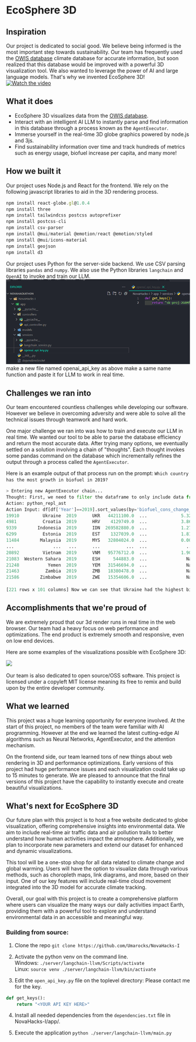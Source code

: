 # EcoSphere 3D

## Inspiration

Our project is dedicated to social good. We believe being informed is the most important step towards sustainability. Our team has frequently used the [OWIS database](https://ourworldindata.org/energy) climate database for accurate information, but soon realized that this database would be improved with a powerful 3D visualization tool. We also wanted to leverage the power of AI and large language models. That's why we invented EcoSphere 3D!
[![Watch the video](https://img.youtube.com/watch?v=_98syrU_P8o.jpg)]([https://www.youtube.com/watch?v=nmEj9VwVvLY](https://www.youtube.com/watch?v=_98syrU_P8o))

## What it does

- EcoSphere 3D visualizes data from the [OWIS database](https://ourworldindata.org/energy).
- Interact with an intelligent AI LLM to instantly parse and find information in this database through a process known as the `AgentExecutor`.
- Immerse yourself in the real-time 3D globe graphics powered by node.js and 3js.
- Find sustainability information over time and track hundreds of metrics such as energy usage, biofuel increase per capita, and many more!

## How we built it

Our project uses Node.js and React for the frontend.
We rely on the following javascript libraries to aid in the 3D rendering process.

```javascript
npm install react-globe.gl@1.0.4
npm install three
npm install tailwindcss postcss autoprefixer
npm install postcss-cli
npm install csv-parser
npm install @mui/material @emotion/react @emotion/styled
npm install @mui/icons-material
npm install geojson
npm install d3
```

Our project uses Python for the server-side backend.
We use CSV parsing libraries `pandas` and `numpy`.
We also use the Python libraries `langchain` and `OpenAI` to invoke and train our LLM.
![alt text](image.png)
make a new file named openai_api_key as above make a same name function and paste it for LLM to work in real time.

## Challenges we ran into

Our team encountered countless challenges while developing our software. However we believe in overcoming adversity and were able to solve all the technical issues through teamwork and hard work.

One major challenge we ran into was how to train and execute our LLM in real time.
We wanted our tool to be able to parse the database efficiency and return the most accurate data.
After trying many options, we eventually settled on a solution involving a chain of "thoughts". Each thought invokes some pandas command on the database which incrementally refines the output through a process called the `AgentExecutor`.

Here is an example output of that process run on the prompt: `Which country has the most growth in biofuel in 2019?`

```python
> Entering new AgentExecutor chain...
Thought: First, we need to filter the dataframe to only include data from 2019. Then we can sort the dataframe by the biofuel consumption change percentage in descending order.
Action: python_repl_ast
Action Input: df[df['Year']==2019].sort_values(by='biofuel_cons_change_pct', ascending=False)              Country  Year iso_code   population  ...  wind_consumption  wind_electricity  wind_share_elec  wind_share_energy
19910         Ukraine  2019      UKR   44211100.0  ...             5.325              2.24            1.465              0.556
4981          Croatia  2019      HRV    4129749.0  ...             3.868              1.47           11.611              4.037
9339        Indonesia  2019      IDN  269582880.0  ...             1.276              0.48            0.162              0.056
6299          Estonia  2019      EST    1327039.0  ...             1.811              0.69            9.067              2.885
11484        Malaysia  2019      MYS   32804024.0  ...             0.000              0.00            0.000              0.000
...               ...   ...      ...          ...  ...               ...               ...              ...                ...
20892         Vietnam  2019      VNM   95776712.0  ...             1.903              0.72            0.317              0.158
21083  Western Sahara  2019      ESH     544883.0  ...               NaN              0.00              NaN                NaN
21248           Yemen  2019      YEM   31546694.0  ...               NaN              0.00            0.000                NaN
21463          Zambia  2019      ZMB   18380478.0  ...               NaN              0.00            0.000                NaN
21586        Zimbabwe  2019      ZWE   15354606.0  ...               NaN              0.00            0.000                NaN

[221 rows x 101 columns] Now we can see that Ukraine had the highest biofuel consumption change percentage in 2019.
```

## Accomplishments that we're proud of

We are extremely proud that our 3d render runs in real time in the web browser. Our team had a heavy focus on web performance and optimizations. The end product is extremely smooth and responsive, even on low end devices.

Here are some examples of the visualizations possible with EcoSphere 3D:

![](https://files.catbox.moe/t0d9uv.png)

Our team is also dedicated to open source/OSS software. This project is licensed under a copyleft MIT license meaning its free to remix and build upon by the entire developer community.

## What we learned

This project was a huge learning opportunity for everyone involved. At the start of this project, no members of the team were familiar with AI programming. However at the end we learned the latest cutting-edge AI algorithms such as Neural Networks, AgentExecutor, and the attention mechanism.

On the frontend side, our team learned tons of new things about web rendering in 3D and performance optimizations. Early versions of this project had huge performance issues and each visualization could take up to 15 minutes to generate. We are pleased to announce that the final versions of this project have the capability to instantly execute and create beautiful visualizations.

## What's next for EcoSphere 3D

Our future plan with this project is to host a free website dedicated to globe visualization, offering comprehensive insights into environmental data. We aim to include real-time air traffic data and air pollution trails to better understand how human activities impact the atmosphere. Additionally, we plan to incorporate new parameters and extend our dataset for enhanced and dynamic visualizations.

This tool will be a one-stop shop for all data related to climate change and global warming. Users will have the option to visualize data through various methods, such as choropleth maps, link diagrams, and more, based on their input. One of our key features will include real-time cloud movement integrated into the 3D model for accurate climate tracking.

Overall, our goal with this project is to create a comprehensive platform where users can visualize the many ways our daily activities impact Earth, providing them with a powerful tool to explore and understand environmental data in an accessible and meaningful way.

### Building from source:

1. Clone the repo `git clone https://github.com/Umarocks/NovaHacks-I`

2. Activate the python venv on the command line. </br>
   Windows: `./server/langchain-llvm/Scripts/activate` </br>
   Linux: `source venv ./server/langchain-llvm/bin/activate`

3. Edit the `open_api_key.py` file on the toplevel directory:
   Please contact me for the key.

```python
def get_keys():
    return "<YOUR API KEY HERE>"
```

4. Install all needed dependencies from the `dependencies.txt` file in NovaHacks-I/app/.

5. Execute the application `python ./server/langchain-llvm/main.py`
